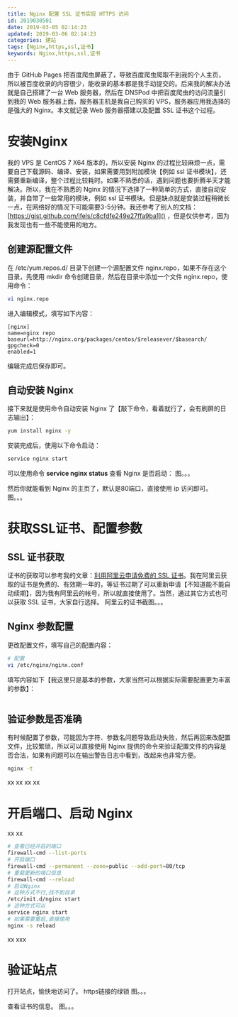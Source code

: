 ```yaml
---
title: Nginx 配置 SSL 证书实现 HTTPS 访问
id: 2019030501
date: 2019-03-05 02:14:23
updated: 2019-03-06 02:14:23
categories: 建站
tags: [Nginx,https,ssl,证书]
keywords: Nginx,https,ssl,证书
---
```



由于 GitHub Pages 把百度爬虫屏蔽了，导致百度爬虫爬取不到我的个人主页，所以被百度收录的内容很少，能收录的基本都是我手动提交的。后来我的解决办法就是自己搭建了一台 Web 服务器，然后在 DNSPod 中把百度爬虫的访问流量引到我的 Web 服务器上面，服务器主机是我自己购买的 VPS，服务器应用我选择的是强大的 Nginx。本文就记录 Web 服务器搭建以及配置 SSL 证书这个过程。


<!-- more -->


# 安装Nginx


我的 VPS 是 CentOS 7 X64 版本的，所以安装 Nginx 的过程比较麻烦一点，需要自己下载源码、编译、安装，如果需要用到附加模块【例如 ssl 证书模块】，还需要重新编译，整个过程比较耗时。如果不熟悉的话，遇到问题也要折腾半天才能解决。所以，我在不熟悉的 Nginx 的情况下选择了一种简单的方式，直接自动安装，并自带了一些常用的模块，例如 ssl 证书模块。但是缺点就是安装过程稍微长一点，在网络好的情况下可能需要3-5分钟。我还参考了别人的文档：[https://gist.github.com/ifels/c8cfdfe249e27ffa9ba1]() ，但是仅供参考，因为我发现也有一些不能使用的地方。

## 创建源配置文件

在 /etc/yum.repos.d/ 目录下创建一个源配置文件 nginx.repo，如果不存在这个目录，先使用 mkdir 命令创建目录，然后在目录中添加一个文件 nginx.repo，使用命令：

```bash
vi nginx.repo
```

进入编辑模式，填写如下内容：

```
[nginx]
name=nginx repo
baseurl=http://nginx.org/packages/centos/$releasever/$basearch/
gpgcheck=0
enabled=1
```

编辑完成后保存即可。

## 自动安装 Nginx

接下来就是使用命令自动安装 Nginx 了【敲下命令，看着就行了，会有刷屏的日志输出】：

```bash
yum install nginx -y
```

安装完成后，使用以下命令启动：

```bash
service nginx start
```

可以使用命令 **service nginx status** 查看 Nginx 是否启动：
图。。。

然后你就能看到 Nginx 的主页了，默认是80端口，直接使用 ip 访问即可。
图。。。


# 获取SSL证书、配置参数

## SSL 证书获取

证书的获取可以参考我的文章：[利用阿里云申请免费的 SSL 证书](https://www.playpi.org/2019030401.html)。我在阿里云获取的证书是免费的、有效期一年的，等证书过期了可以重新申请【不知道能不能自动续期】，因为我有阿里云的帐号，所以就直接使用了。当然，通过其它方式也可以获取 SSL 证书，大家自行选择。
阿里云的证书截图。。。

## Nginx 参数配置

更改配置文件，填写自己的配置内容：

```bash
# 配置
vi /etc/nginx/nginx.conf
```

填写内容如下【我这里只是基本的参数，大家当然可以根据实际需要配置更为丰富的参数】：

```

```

## 验证参数是否准确

有时候配置了参数，可能因为字符、参数名问题导致启动失败，然后再回来改配置文件，比较繁琐，所以可以直接使用 Nginx 提供的命令来验证配置文件的内容是否合法，如果有问题可以在输出警告日志中看到，改起来也非常方便。

```bash
nginx -t
```

xx
xx
xx
xx


# 开启端口、启动 Nginx


xx
xx

```bash
# 查看已经开启的端口
firewall-cmd --list-ports
# 开启端口
firewall-cmd --permanent --zone=public --add-port=80/tcp
# 重载更新的端口信息 
firewall-cmd --reload
# 启动Nginx
# 这种方式不行,找不到目录
/etc/init.d/nginx start
# 这种方式可以
service nginx start
# 如果需要重启,直接使用
nginx -s reload
```
xx
xxx


# 验证站点


打开站点，愉快地访问了。
https链接的绿锁
图。。。

查看证书的信息。
图。。。

